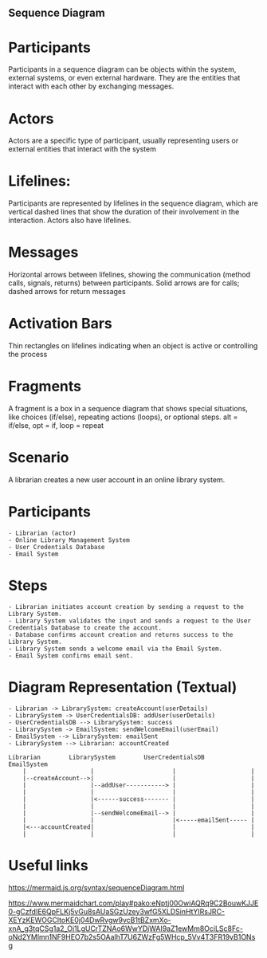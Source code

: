 ## Sequence Diagram

# Participants

Participants in a sequence diagram can be objects within the system, external systems, or even external hardware. They are the entities that interact with each other by exchanging messages.

# Actors

Actors are a specific type of participant, usually representing users or external entities that interact with the system

# Lifelines:

Participants are represented by lifelines in the sequence diagram, which are vertical dashed lines that show the duration of their involvement in the interaction. Actors also have lifelines.

# Messages

Horizontal arrows between lifelines, showing the communication (method calls, signals, returns) between participants. Solid arrows are for calls; dashed arrows for return messages

# Activation Bars

Thin rectangles on lifelines indicating when an object is active or controlling the process

# Fragments

A fragment is a box in a sequence diagram that shows special situations, like choices (if/else), repeating actions (loops), or optional steps.
alt = if/else, opt = if, loop = repeat

# Scenario

A librarian creates a new user account in an online library system.

# Participants

    - Librarian (actor)
    - Online Library Management System
    - User Credentials Database
    - Email System

# Steps

    - Librarian initiates account creation by sending a request to the Library System.
    - Library System validates the input and sends a request to the User Credentials Database to create the account.
    - Database confirms account creation and returns success to the Library System.
    - Library System sends a welcome email via the Email System.
    - Email System confirms email sent.

# Diagram Representation (Textual)

    - Librarian -> LibrarySystem: createAccount(userDetails)
    - LibrarySystem -> UserCredentialsDB: addUser(userDetails)
    - UserCredentialsDB --> LibrarySystem: success
    - LibrarySystem -> EmailSystem: sendWelcomeEmail(userEmail)
    - EmailSystem --> LibrarySystem: emailSent
    - LibrarySystem --> Librarian: accountCreated

```
Librarian        LibrarySystem        UserCredentialsDB        EmailSystem
    |                  |                      |                     |
    |--createAccount-->|                      |                     |
    |                  |--addUser-----------> |                     |
    |                  |                      |                     |
    |                  |<------success------- |                     |
    |                  |                      |                     |
    |                  |--sendWelcomeEmail--> |                     |
    |                  |                      |<-----emailSent----- |
    |<---accountCreated|                      |                     |
    |                  |                      |                     |

```

# Useful links

https://mermaid.js.org/syntax/sequenceDiagram.html

https://www.mermaidchart.com/play#pako:eNptj00OwiAQRq9C2BouwKJJE0-gCzfdIE6QpFLKj5vGu8sAUaSGzUzey3wfG5XLDSinHtYIRsJRC-XEYzKEWOGCltoKE0j04DwRvgw9vcB1tBZxmXo-xnA_g3tqCSg1a2_Oi1LgUCrTZNAo6WwYDjWAI9aZ1ewMm8OciLSc8Fc-oNd2YMlmn1NF9HEO7b2s5OAalhT7U6ZWzFg5WHcp_5Vv4T3FR19vB1ONsg
